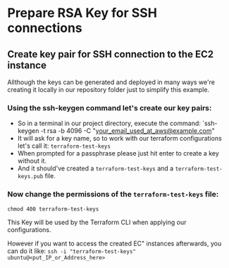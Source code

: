 # Prepare RSA Key for SSH connections

## Create key pair for SSH connection to the EC2 instance
Allthough the keys can be generated and deployed in many ways we're creating it locally in our repository folder just to simplify this example.

### Using the ssh-keygen command let's create our key pairs:
 * So in a terminal in our project directory, execute the command: `ssh-keygen -t rsa -b 4096 -C "your_email_used_at_aws@example.com"
 * It will ask for a key name, so to work with our terraform configurations let's call it: `terraform-test-keys`
 * When prompted for a passphrase please just hit enter to create a key without it.
 * And it should've created a `terraform-test-keys` and a `terraform-test-keys.pub` file.

### Now change the permissions of the `terraform-test-keys` file:
`chmod 400 terraform-test-keys`

This Key will be used by the Terraform CLI when applying our configurations.

However if you want to access the created EC" instances afterwards, you can do it like:
`ssh -i "terraform-test-keys" ubuntu@<put_IP_or_Address_here>`
